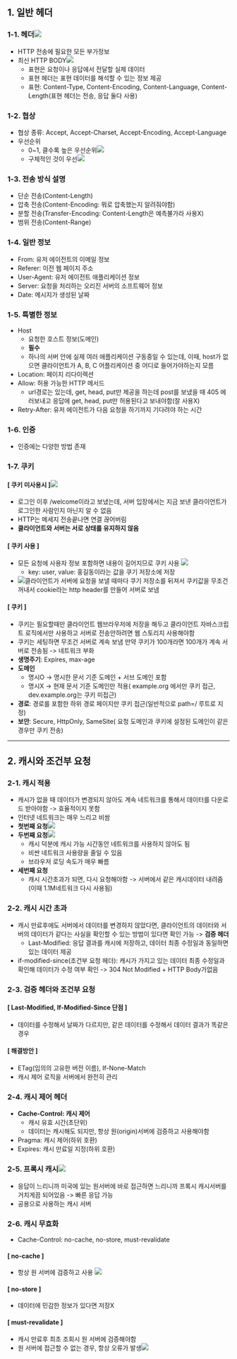## 1. 일반 헤더
### 1-1. 헤더![](https://media.vlpt.us/images/78eeeeeee/post/581c3e3c-c5e5-46c0-84ef-5f82c8d4c687/image.png)
- HTTP 전송에 필요한 모든 부가정보
- 최신 HTTP BODY![](https://media.vlpt.us/images/78eeeeeee/post/253816ca-0c84-4142-8296-990e4e5f0754/image.png)
  - 표현은 요청이나 응답에서 전달할 실제 데이터
  - 표현 헤더는 표현 데이터를 해석할 수 있는 정보 제공
  - 표현: Content-Type, Content-Encoding, Content-Language, Content-Length(표현 헤더는 전송, 응답 둘다 사용)
### 1-2. 협상
- 협상 종류: Accept, Accept-Charset, Accept-Encoding, Accept-Language
- 우선순위
  - 0~1, 클수록 높은 우선순위![](https://media.vlpt.us/images/78eeeeeee/post/3b27e8c3-57fd-4090-bb6d-6adf27f68b57/image.png)
  - 구체적인 것이 우선![](https://media.vlpt.us/images/78eeeeeee/post/2329c3d0-3c17-468b-a84b-77e67f213d45/image.png)
### 1-3. 전송 방식 설명
- 단순 전송(Content-Length)
- 압축 전송(Content-Encoding: 뭐로 압축했는지 알려줘야함)
- 분할 전송(Transfer-Encoding: Content-Length은 예측불가라 사용X)
- 범위 전송(Content-Range)
### 1-4. 일반 정보
- From: 유저 에이전트의 이메일 정보
- Referer: 이전 웹 페이지 주소
- User-Agent: 유저 에이전트 애플리케이션 정보
- Server: 요청을 처리하는 오리진 서버의 소프트웨어 정보
- Date: 메시지가 생성된 날짜
### 1-5. 특별한 정보
- Host
  - 요청한 호스트 정보(도메인)
  - **필수**
  - 하나의 서버 안에 실제 여러 애플리케이션 구동중일 수 있는데, 이때, host가 없으면 클라이언트가 A, B, C 어플리케이션 중 어디로 들어가야하는지 모름
- Location: 페이지 리다이렉션
- Allow: 허용 가능한 HTTP 메서드
  - url경로는 있는데,  get, head, put만 제공을 하는데 post를 보냈을 때 405 에러보내고 응답에 get, head, put만 허용된다고 보내야함(잘 사용X)
- Retry-After: 유저 에이전트가 다음 요청을 하기까지 기다려야 하는 시간
### 1-6. 인증
- 인증에는 다양한 방법 존재
### 1-7. 쿠키
#### [ 쿠키 미사용시 ]![](https://media.vlpt.us/images/78eeeeeee/post/36c9bf8c-18ca-48be-aaa7-2ec5b4518fbd/image.png)
- 로그인 이후 /welcome이라고 보냈는데, 서버 입장에서는 지금 보낸 클라이언트가 로그인한 사람인지 아닌지 알 수 없음
- HTTP는 메세지 전송끝나면 연결 끊어버림
- **클라이언트와 서버는 서로 상태를 유지하지 않음**
#### [ 쿠키 사용 ]
- 모든 요청에 사용자 정보 포함하면 내용이 길어지므로 쿠키 사용
  ![](https://media.vlpt.us/images/78eeeeeee/post/9c2b4951-e896-485d-9f21-e4828bacb3fe/image.png)
  - key: user, value: 홍길동이라는 값을 쿠기 저장소에 저장
- ![](https://media.vlpt.us/images/78eeeeeee/post/5e87aa80-2332-4455-a6f8-379128ce463f/image.png)클라이언트가 서버에 요청을 보낼 때마다 쿠기 저장소를 뒤져서 쿠키값을 무조건 꺼내서 cookie라는 http header를 만들어 서버로 보냄 

#### [ 쿠키 ]
- 쿠키는 필요할때만 클라이언트 웹브라우저에 저장을 해두고 클라이언트 자바스크립트 로직에서만 사용하고 서버로 전송안하려면 웹 스토리지 사용해야함
- 쿠키는 세팅하면 무조건 서버로 계속 보냄
만약 쿠키가 100개라면 100개가 계속 서버로 전송됨 -> 네트워크 부화
- **생명주기**: Expires, max-age
- **도메인**
  - 명시O -> 명시한 문서 기준 도메인 + 서브 도메인 포함
  - 명시X -> 현재 문서 기준 도메인만 적용( example.org 에서만 쿠키 접근, dev.example.org는 쿠키 미접근)
- **경로**: 경로를 포함한 하위 경로 페이지만 쿠키 접근(일반적으로 path=/ 루트로 지정)
- **보안**: Secure, HttpOnly, SameSite( 요청 도메인과 쿠키에 설정된 도메인이 같은 경우만 쿠키 전송)
----------
## 2. 캐시와 조건부 요청
### 2-1. 캐시 적용
- 캐시가 없을 때 데이터가 변경되지 않아도 계속 네트워크를 통해서 데이터를 다운로드 받아야함 -> 효율적이지 못함
- 인터넷 네트워크는 매우 느리고 비쌈
- **첫번째 요청**![](https://media.vlpt.us/images/78eeeeeee/post/ed516b1b-88d0-417a-a5bc-61d438c83097/image.png)
- **두번째 요청**![](https://media.vlpt.us/images/78eeeeeee/post/8c125621-d3f8-4db8-855c-404e3eb1d691/image.png)
  - 캐시 덕분에 캐시 가능 시간동안 네트워크를 사용하지 않아도 됨
  - 비싼 네트워크 사용량을 줄일 수 있음
  - 브라우저 로딩 속도가 매우 빠름
- **세번째 요청**
  - 캐시 시간초과가 되면, 다시 요청해야함
  -> 서버에서 같은 캐시데이터 내려줌(이때 1.1M네트워크 다시 사용됨)

### 2-2. 캐시 시간 초과
- 캐시 만료후에도 서버에서 데이터를 변경하지 않았다면, 클라이언트의 데이터와 서버의 데이터가 같다는 사실을 확인할 수 있는 방법이 있다면 확인 가능 -> **검증 헤더**
  - Last-Modified: 응답 결과를 캐시에 저장하고, 데이터 최종 수정일과 동일하면 있는 데이터 제공
- if-modified-since(조건부 요청 헤더): 캐시가 가지고 있는 데이터 최종 수정일과 확인해 데이터가 수정 여부 확인 -> 304 Not Modified + HTTP Body가없음

### 2-3. 검증 헤더와 조건부 요청
#### [ Last-Modified, If-Modified-Since 단점 ]
- 데이터를 수정해서 날짜가 다르지만, 같은 데이터를 수정해서 데이터 결과가 똑같은 경우

#### [ 해결방안 ]
- ETag(임의의 고유한 버전 이름), If-None-Match
- 캐시 제어 로직을 서버에서 완전히 관리

### 2-4. 캐시 제어 헤더
- **Cache-Control: 캐시 제어**
  - 캐시 유효 시간(초단위)
  - 데이터는 캐시해도 되지만, 항상 원(origin)서버에 검증하고 사용해야함
- Pragma: 캐시 제어(하위 호환)
- Expires: 캐시 만료일 지정(하위 호환)

### 2-5. 프록시 캐시![](https://media.vlpt.us/images/78eeeeeee/post/f9e249bf-aa80-43be-a9cb-61a528d1058e/image.png)
- 응답이 느리니까 미국에 있는 원서버에 바로 접근하면 느리니까 프록시 캐시서버를 거치게끔 되어있음 -> 빠른 응답 가능
- 공용으로 사용하는 캐시 서버

### 2-6. 캐시 무효화
- Cache-Control: no-cache, no-store, must-revalidate
#### [ no-cache ]
- 항상 원 서버에 검증하고 사용
![](https://media.vlpt.us/images/78eeeeeee/post/13eebc56-bf65-450e-95e9-4c27627be11a/image.png)
#### [ no-store ]
- 데이터에 민감한 정보가 있다면 저장X 
#### [ must-revalidate ]
- 캐시 만료후 최초 조회시 원 서버에 검증해야함
- 원 서버에 접근할 수 없는 경우, 항상 오류가 발생![](https://media.vlpt.us/images/78eeeeeee/post/69fcfd61-f47b-4986-8ae3-1f5204504cfc/image.png)
